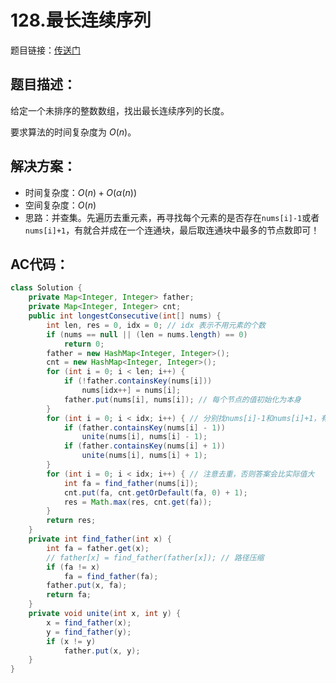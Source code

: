 # 128.最长连续序列
题目链接：[传送门](https://leetcode-cn.com/problems/longest-consecutive-sequence/)

## 题目描述：
给定一个未排序的整数数组，找出最长连续序列的长度。

要求算法的时间复杂度为 $O(n)$。

## 解决方案：
- 时间复杂度：$O(n) + O(\alpha(n))$
- 空间复杂度：$O(n)$
- 思路：并查集。先遍历去重元素，再寻找每个元素的是否存在`nums[i]-1`或者`nums[i]+1`，有就合并成在一个连通块，最后取连通块中最多的节点数即可！

## AC代码：
```java
class Solution {
	private Map<Integer, Integer> father;
	private Map<Integer, Integer> cnt;
	public int longestConsecutive(int[] nums) {
		int len, res = 0, idx = 0; // idx 表示不用元素的个数
		if (nums == null || (len = nums.length) == 0)
			return 0;
		father = new HashMap<Integer, Integer>();
		cnt = new HashMap<Integer, Integer>();
		for (int i = 0; i < len; i++) {
			if (!father.containsKey(nums[i]))
				nums[idx++] = nums[i];
			father.put(nums[i], nums[i]); // 每个节点的值初始化为本身
		}
		for (int i = 0; i < idx; i++) { // 分别找nums[i]-1和nums[i]+1，有就合并
			if (father.containsKey(nums[i] - 1))
				unite(nums[i], nums[i] - 1);
			if (father.containsKey(nums[i] + 1))
				unite(nums[i], nums[i] + 1);
		}
		for (int i = 0; i < idx; i++) { // 注意去重，否则答案会比实际值大
			int fa = find_father(nums[i]);
			cnt.put(fa, cnt.getOrDefault(fa, 0) + 1);
			res = Math.max(res, cnt.get(fa));
		}
		return res;
	}
	private int find_father(int x) {
		int fa = father.get(x);
        // father[x] = find_father(father[x]); // 路径压缩
		if (fa != x)
			fa = find_father(fa);
		father.put(x, fa); 
		return fa;
	}
	private void unite(int x, int y) {
		x = find_father(x);
		y = find_father(y);
		if (x != y)
			father.put(x, y);
	}
}
```